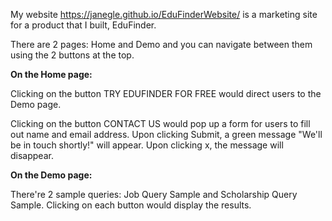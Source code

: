 My website https://janegle.github.io/EduFinderWebsite/ is a marketing site for a product that I built, EduFinder.

There are 2 pages: Home and Demo and you can navigate between them using the 2 buttons at the top.

**On the Home page:**

Clicking on the button TRY EDUFINDER FOR FREE would direct users to the Demo page.

Clicking on the button CONTACT US would pop up a form for users to fill out name and email address. Upon clicking
Submit, a green message "We'll be in touch shortly!" will appear. Upon clicking x, the message will disappear.

**On the Demo page:**

There're 2 sample queries: Job Query Sample and Scholarship Query Sample. 
Clicking on each button would display the results.
